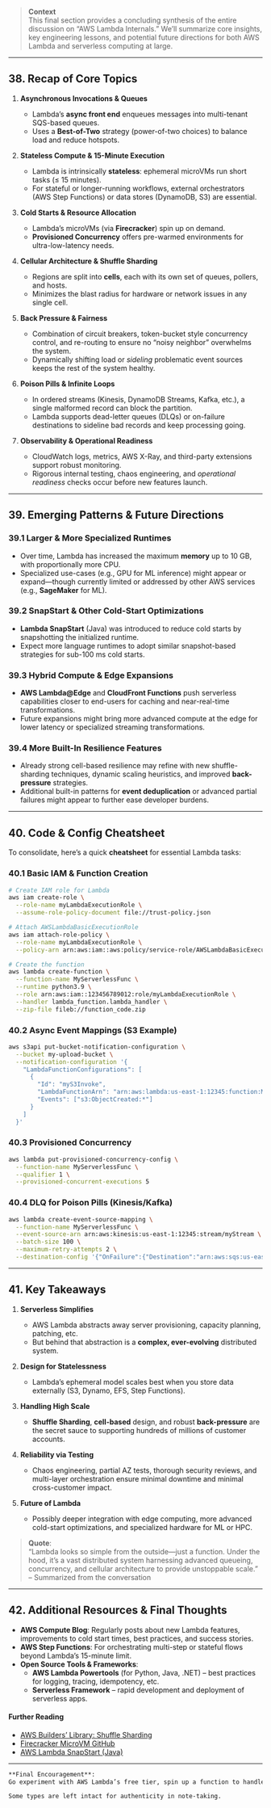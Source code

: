 > **Context**  
> This final section provides a concluding synthesis of the entire discussion on “AWS Lambda Internals.” We’ll summarize core insights, key engineering lessons, and potential future directions for both AWS Lambda and serverless computing at large.
---
## 38. Recap of Core Topics
1. **Asynchronous Invocations & Queues**  
   - Lambda’s **async front end** enqueues messages into multi-tenant SQS-based queues.  
   - Uses a **Best-of-Two** strategy (power-of-two choices) to balance load and reduce hotspots.

2. **Stateless Compute & 15-Minute Execution**  
   - Lambda is intrinsically **stateless**: ephemeral microVMs run short tasks (≤ 15 minutes).  
   - For stateful or longer-running workflows, external orchestrators (AWS Step Functions) or data stores (DynamoDB, S3) are essential.

3. **Cold Starts & Resource Allocation**  
   - Lambda’s microVMs (via **Firecracker**) spin up on demand.  
   - **Provisioned Concurrency** offers pre-warmed environments for ultra-low-latency needs.

4. **Cellular Architecture & Shuffle Sharding**  
   - Regions are split into **cells**, each with its own set of queues, pollers, and hosts.  
   - Minimizes the blast radius for hardware or network issues in any single cell.

5. **Back Pressure & Fairness**  
   - Combination of circuit breakers, token-bucket style concurrency control, and re-routing to ensure no “noisy neighbor” overwhelms the system.  
   - Dynamically shifting load or *sideling* problematic event sources keeps the rest of the system healthy.

6. **Poison Pills & Infinite Loops**  
   - In ordered streams (Kinesis, DynamoDB Streams, Kafka, etc.), a single malformed record can block the partition.  
   - Lambda supports dead-letter queues (DLQs) or on-failure destinations to sideline bad records and keep processing going.

7. **Observability & Operational Readiness**  
   - CloudWatch logs, metrics, AWS X-Ray, and third-party extensions support robust monitoring.  
   - Rigorous internal testing, chaos engineering, and *operational readiness* checks occur before new features launch.

---

## 39. Emerging Patterns & Future Directions

### 39.1 Larger & More Specialized Runtimes

- Over time, Lambda has increased the maximum **memory** up to 10 GB, with proportionally more CPU.  
- Specialized use-cases (e.g., GPU for ML inference) might appear or expand—though currently limited or addressed by other AWS services (e.g., **SageMaker** for ML).

### 39.2 SnapStart & Other Cold-Start Optimizations

- **Lambda SnapStart** (Java) was introduced to reduce cold starts by snapshotting the initialized runtime.  
- Expect more language runtimes to adopt similar snapshot-based strategies for sub-100 ms cold starts.

### 39.3 Hybrid Compute & Edge Expansions

- **AWS Lambda@Edge** and **CloudFront Functions** push serverless capabilities closer to end-users for caching and near-real-time transformations.  
- Future expansions might bring more advanced compute at the edge for lower latency or specialized streaming transformations.

### 39.4 More Built-In Resilience Features

- Already strong cell-based resilience may refine with new shuffle-sharding techniques, dynamic scaling heuristics, and improved **back-pressure** strategies.  
- Additional built-in patterns for **event deduplication** or advanced partial failures might appear to further ease developer burdens.

---

## 40. Code & Config Cheatsheet

To consolidate, here’s a quick **cheatsheet** for essential Lambda tasks:

### 40.1 Basic IAM & Function Creation

```bash
# Create IAM role for Lambda
aws iam create-role \
  --role-name myLambdaExecutionRole \
  --assume-role-policy-document file://trust-policy.json

# Attach AWSLambdaBasicExecutionRole
aws iam attach-role-policy \
  --role-name myLambdaExecutionRole \
  --policy-arn arn:aws:iam::aws:policy/service-role/AWSLambdaBasicExecutionRole

# Create the function
aws lambda create-function \
  --function-name MyServerlessFunc \
  --runtime python3.9 \
  --role arn:aws:iam::123456789012:role/myLambdaExecutionRole \
  --handler lambda_function.lambda_handler \
  --zip-file fileb://function_code.zip
```

### 40.2 Async Event Mappings (S3 Example)

```bash
aws s3api put-bucket-notification-configuration \
  --bucket my-upload-bucket \
  --notification-configuration '{
    "LambdaFunctionConfigurations": [
      {
        "Id": "myS3Invoke",
        "LambdaFunctionArn": "arn:aws:lambda:us-east-1:12345:function:MyServerlessFunc",
        "Events": ["s3:ObjectCreated:*"]
      }
    ]
  }'
```

### 40.3 Provisioned Concurrency

```bash
aws lambda put-provisioned-concurrency-config \
  --function-name MyServerlessFunc \
  --qualifier 1 \
  --provisioned-concurrent-executions 5
```

### 40.4 DLQ for Poison Pills (Kinesis/Kafka)

```bash
aws lambda create-event-source-mapping \
  --function-name MyServerlessFunc \
  --event-source-arn arn:aws:kinesis:us-east-1:12345:stream/myStream \
  --batch-size 100 \
  --maximum-retry-attempts 2 \
  --destination-config '{"OnFailure":{"Destination":"arn:aws:sqs:us-east-1:12345:myDLQ"}}'
```

---

## 41. Key Takeaways

1. **Serverless Simplifies**  
   - AWS Lambda abstracts away server provisioning, capacity planning, patching, etc.  
   - But behind that abstraction is a **complex, ever-evolving** distributed system.

2. **Design for Statelessness**  
   - Lambda’s ephemeral model scales best when you store data externally (S3, Dynamo, EFS, Step Functions).

3. **Handling High Scale**  
   - **Shuffle Sharding**, **cell-based** design, and robust **back-pressure** are the secret sauce to supporting hundreds of millions of customer accounts.

4. **Reliability via Testing**  
   - Chaos engineering, partial AZ tests, thorough security reviews, and multi-layer orchestration ensure minimal downtime and minimal cross-customer impact.

5. **Future of Lambda**  
   - Possibly deeper integration with edge computing, more advanced cold-start optimizations, and specialized hardware for ML or HPC.

> **Quote**:  
> “Lambda looks so simple from the outside—just a function. Under the hood, it’s a vast distributed system harnessing advanced queueing, concurrency, and cellular architecture to provide unstoppable scale.” – Summarized from the conversation

---

## 42. Additional Resources & Final Thoughts

- **AWS Compute Blog**: Regularly posts about new Lambda features, improvements to cold start times, best practices, and success stories.  
- **AWS Step Functions**: For orchestrating multi-step or stateful flows beyond Lambda’s 15-minute limit.  
- **Open Source Tools & Frameworks**:  
  - **AWS Lambda Powertools** (for Python, Java, .NET) – best practices for logging, tracing, idempotency, etc.  
  - **Serverless Framework** – rapid development and deployment of serverless apps.

#### Further Reading

- [AWS Builders’ Library: Shuffle Sharding](https://aws.amazon.com/builders-library/)  
- [Firecracker MicroVM GitHub](https://github.com/firecracker-microvm/firecracker)  
- [AWS Lambda SnapStart (Java)](https://docs.aws.amazon.com/lambda/latest/dg/snapstart-security.html)

---

```markdown
**Final Encouragement**: 
Go experiment with AWS Lambda’s free tier, spin up a function to handle an S3 trigger, enable logs, and see the synergy of serverless & event-driven design for yourself!

Some types are left intact for authenticity in note-taking.
```

